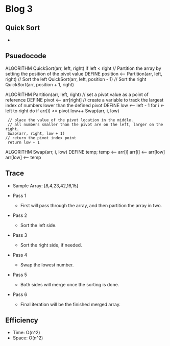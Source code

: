 # Blog 3

## Quick Sort
* 

## Psuedocode
ALGORITHM QuickSort(arr, left, right)
    if left < right
        // Partition the array by setting the position of the pivot value 
        DEFINE position <-- Partition(arr, left, right)
        // Sort the left
        QuickSort(arr, left, position - 1)
        // Sort the right
        QuickSort(arr, position + 1, right)

ALGORITHM Partition(arr, left, right)
    // set a pivot value as a point of reference
    DEFINE pivot <-- arr[right]
    // create a variable to track the largest index of numbers lower than the defined pivot
    DEFINE low <-- left - 1
    for i <- left to right do
        if arr[i] <= pivot
            low++
            Swap(arr, i, low)

     // place the value of the pivot location in the middle.
     // all numbers smaller than the pivot are on the left, larger on the right. 
     Swap(arr, right, low + 1)
    // return the pivot index point
     return low + 1

ALGORITHM Swap(arr, i, low)
    DEFINE temp;
    temp <-- arr[i]
    arr[i] <-- arr[low]
    arr[low] <-- temp

## Trace
* Sample Array: [8,4,23,42,16,15]

* Pass 1
  - First will pass through the array, and then partition the array in two.

* Pass 2
  - Sort the left side.

* Pass 3
  - Sort the right side, if needed.

* Pass 4
  - Swap the lowest number.

* Pass 5
  - Both sides will merge once the sorting is done.

* Pass 6
  - Final iteration will be the finished merged array.

## Efficiency
* Time: O(n^2)
* Space: O(n^2)